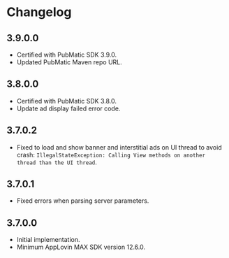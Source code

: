 # Changelog

## 3.9.0.0
* Certified with PubMatic SDK 3.9.0.
* Updated PubMatic Maven repo URL.

## 3.8.0.0
* Certified with PubMatic SDK 3.8.0.
* Update ad display failed error code.

## 3.7.0.2
* Fixed to load and show banner and interstitial ads on UI thread to avoid crash: `IllegalStateException: Calling View methods on another thread than the UI thread`.   

## 3.7.0.1
* Fixed errors when parsing server parameters.

## 3.7.0.0
* Initial implementation.
* Minimum AppLovin MAX SDK version 12.6.0.
